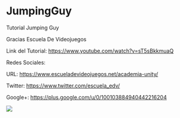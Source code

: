 # JumpingGuy
Tutorial Jumping Guy

Gracias Escuela De Videojuegos

Link del Tutorial: https://www.youtube.com/watch?v=sT5sBkkmuaQ

Redes Sociales:

URL: https://www.escueladevideojuegos.net/academia-unity/

Twitter: https://www.twitter.com/escuela_edv/

Google+: https://plus.google.com/u/0/100103884940442216204

<img src="http://solucionperu.com/jumpingguy/jumpingguy.png" />
